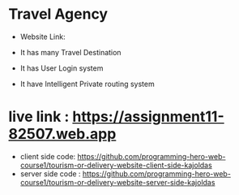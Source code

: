 # Travel Agency

* Website Link: 

* It has many Travel Destination

* It has User Login system

* It have Intelligent Private routing system

# live link : https://assignment11-82507.web.app
* client side code: https://github.com/programming-hero-web-course1/tourism-or-delivery-website-client-side-kajoldas
* server side code : https://github.com/programming-hero-web-course1/tourism-or-delivery-website-server-side-kajoldas
 
